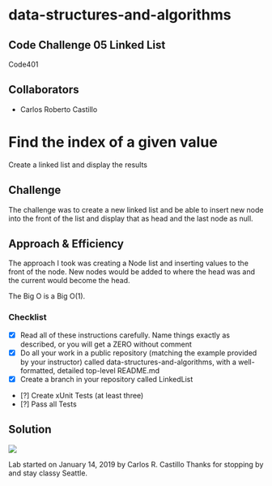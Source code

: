 # data-structures-and-algorithms
## Code Challenge 05 Linked List
Code401 

## Collaborators
- Carlos Roberto Castillo


# Find the index of a given value
<!-- Short summary or background information -->
Create a linked list and display the results

## Challenge
<!-- Description of the challenge -->
The challenge was to create a new linked list and be able to insert new node into the front of the list and display that as head and the last node as null.

## Approach & Efficiency

<!-- What approach did you take? Why? What is the Big O space/time for this approach? -->
The approach I took was creating a Node list and inserting values to the front of the node.  New nodes would be added to where the head was and the current would become the head.

The Big O is a Big O(1).

### Checklist

- [x] Read all of these instructions carefully. Name things exactly as described, or you will get a ZERO without comment
- [x] Do all your work in a public repository (matching the example provided by your instructor) called data-structures-and-algorithms, with a well-formatted, detailed top-level README.md
- [x] Create a branch in your repository called LinkedList
- [?] Create xUnit Tests (at least three)
- [?] Pass all Tests

## Solution
<!-- Embedded whiteboard image -->
![](../../assets/LinkedList.jpg?raw=true)

Lab started on January 14, 2019 by Carlos R. Castillo
Thanks for stopping by and stay classy Seattle.
